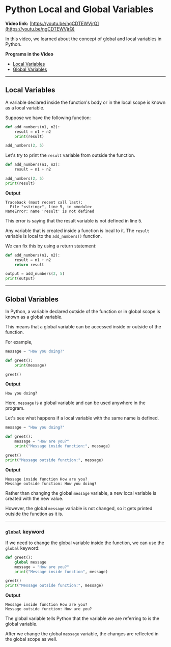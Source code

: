 # Python Local and Global Variables

**Video link:** [https://youtu.be/ngCDTEWVjrQ](https://youtu.be/ngCDTEWVjrQ)

In this video, we learned about the concept of global and local variables in Python.

**Programs in the Video**

- [Local Variables](#local-variables)
- [Global Variables](#global-variables)

---

## Local Variables
A variable declared inside the function's body or in the local scope is known as a local variable.

Suppose we have the following function:

```python
def add_numbers(n1, n2):
    result = n1 + n2
    print(result)

add_numbers(2, 5)
```

Let's try to print the `result` variable from outside the function.

```python
def add_numbers(n1, n2):
    result = n1 + n2

add_numbers(2, 5)
print(result)
```

**Output**

```
Traceback (most recent call last):
  File "<string>", line 5, in <module>
NameError: name 'result' is not defined
```

This error is saying that the result variable is not defined in line 5.

Any variable that is created inside a function is local to it. The `result` variable is local to the `add_numbers()` function.

We can fix this by using a return statement:

```python
def add_numbers(n1, n2):
    result = n1 + n2
    return result

output = add_numbers(2, 5)
print(output)
```

---

## Global Variables

In Python, a variable declared outside of the function or in global scope is known as a global variable.

This means that a global variable can be accessed inside or outside of the function.

For example,

```python
message = "How you doing?"

def greet():
    print(message)

greet()
```

**Output**

```
How you doing?
```

Here, `message` is a global variable and can be used anywhere in the program.

Let's see what happens if a local variable with the same name is defined.

```python
message = "How you doing?"

def greet():
    message = "How are you?"
    print("Message inside function:", message)

greet()
print("Message outside function:", message)
```

**Output**
```
Message inside function How are you?
Message outside function: How you doing?
```

Rather than changing the global `message` variable, a new local variable is created with the new value.

However, the global `message` variable is not changed, so it gets printed outside the function as it is.

---

### `global` keyword

If we need to change the global variable inside the function, we can use the `global` keyword:

```python
def greet():
    global message
    message = "How are you?"
    print("Message inside function", message)

greet()
print("Message outside function:", message)
```

**Output**

```
Message inside function How are you?
Message outside function: How are you?
```

The global variable tells Python that the variable we are referring to is the global variable.

After we change the global `message` variable, the changes are reflected in the global scope as well.